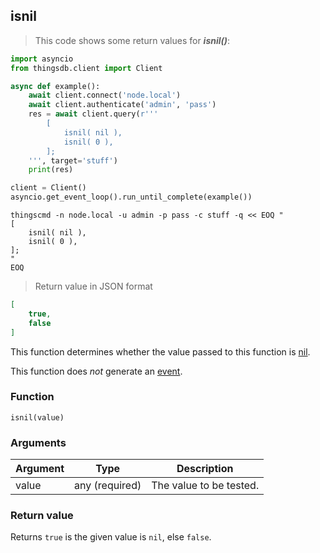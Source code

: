 ## isnil

> This code shows some return values for ***isnil()***:

```python
import asyncio
from thingsdb.client import Client

async def example():
    await client.connect('node.local')
    await client.authenticate('admin', 'pass')
    res = await client.query(r'''
        [
            isnil( nil ),
            isnil( 0 ),
        ];
    ''', target='stuff')
    print(res)

client = Client()
asyncio.get_event_loop().run_until_complete(example())
```

```shell
thingscmd -n node.local -u admin -p pass -c stuff -q << EOQ "
[
    isnil( nil ),
    isnil( 0 ),
];
"
EOQ
```

> Return value in JSON format

```json
[
    true,
    false
]
```

This function determines whether the value passed to this function is [nil](#nil).

This function does *not* generate an [event](#events).

### Function
`isnil(value)`

### Arguments
Argument | Type | Description
-------- | ---- | -----------
value | any (required) | The value to be tested.

### Return value
Returns `true` is the given value is `nil`, else `false`.
